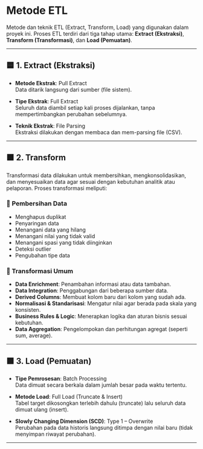 # Metode ETL

Metode dan teknik ETL (Extract, Transform, Load) yang digunakan dalam proyek ini. Proses ETL terdiri dari tiga tahap utama: **Extract (Ekstraksi)**, **Transform (Transformasi)**, dan **Load (Pemuatan)**.

---

## 🟦 1. Extract (Ekstraksi)

- **Metode Ekstrak**: Pull Extract  
  Data ditarik langsung dari sumber (file sistem).

- **Tipe Ekstrak**: Full Extract  
  Seluruh data diambil setiap kali proses dijalankan, tanpa mempertimbangkan perubahan sebelumnya.

- **Teknik Ekstrak**: File Parsing  
  Ekstraksi dilakukan dengan membaca dan mem-parsing file (CSV).

---

## 🟧 2. Transform 

Transformasi data dilakukan untuk membersihkan, mengkonsolidasikan, dan menyesuaikan data agar sesuai dengan kebutuhan analitik atau pelaporan. Proses transformasi meliputi:

### 🔹 Pembersihan Data 
- Menghapus duplikat
- Penyaringan data
- Menangani data yang hilang 
- Menangani nilai yang tidak valid 
- Menangani spasi yang tidak diinginkan
- Deteksi outlier
- Pengubahan tipe data 

### 🔹 Transformasi Umum
- **Data Enrichment**: Penambahan informasi atau data tambahan.
- **Data Integration**: Penggabungan dari beberapa sumber data.
- **Derived Columns**: Membuat kolom baru dari kolom yang sudah ada.
- **Normalisasi & Standarisasi**: Mengatur nilai agar berada pada skala yang konsisten.
- **Business Rules & Logic**: Menerapkan logika dan aturan bisnis sesuai kebutuhan.
- **Data Aggregation**: Pengelompokan dan perhitungan agregat (seperti sum, average).

---

## 🟩 3. Load (Pemuatan)

- **Tipe Pemrosesan**: Batch Processing  
  Data dimuat secara berkala dalam jumlah besar pada waktu tertentu.

- **Metode Load**: Full Load (Truncate & Insert)  
  Tabel target dikosongkan terlebih dahulu (truncate) lalu seluruh data dimuat ulang (insert).

- **Slowly Changing Dimension (SCD)**: Type 1 – Overwrite  
  Perubahan pada data historis langsung ditimpa dengan nilai baru (tidak menyimpan riwayat perubahan).

---
